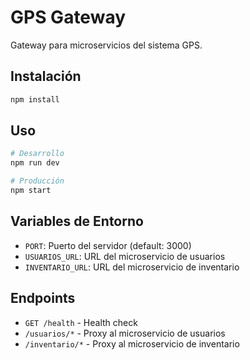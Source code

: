 # GPS Gateway

Gateway para microservicios del sistema GPS.

## Instalación

```bash
npm install
```

## Uso

```bash
# Desarrollo
npm run dev

# Producción
npm start
```

## Variables de Entorno

- `PORT`: Puerto del servidor (default: 3000)
- `USUARIOS_URL`: URL del microservicio de usuarios
- `INVENTARIO_URL`: URL del microservicio de inventario

## Endpoints

- `GET /health` - Health check
- `/usuarios/*` - Proxy al microservicio de usuarios
- `/inventario/*` - Proxy al microservicio de inventario
